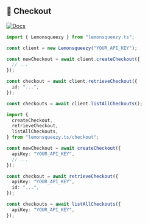 ## 🛒 Checkout

[![Docs](https://img.shields.io/badge/-Docs-blue.svg?style=for-the-badge)](https://docs.lemonsqueezy.com/api/checkouts)

```typescript
import { Lemonsqueezy } from "lemonsqueezy.ts";

const client = new Lemonsqueezy("YOUR_API_KEY");

const newCheckout = await client.createCheckout({
  // ...
});

const checkout = await client.retrieveCheckout({
  id: "...",
});

const checkouts = await client.listAllCheckouts();
```

```typescript
import {
  createCheckout,
  retrieveCheckout,
  listAllCheckouts,
} from "lemonsqueezy.ts/checkout";

const newCheckout = await createCheckout({
  apiKey: "YOUR_API_KEY",
  // ...
});

const checkout = await retrieveCheckout({
  apiKey: "YOUR_API_KEY",
  id: "...",
});

const checkouts = await listAllCheckouts({
  apiKey: "YOUR_API_KEY",
});
```
